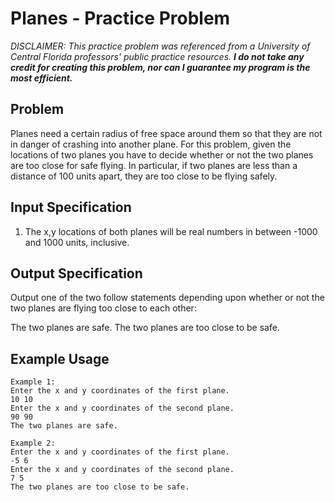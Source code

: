 # Planes - Practice Problem

*DISCLAIMER: This practice problem was referenced from a University of Central Florida professors' public practice resources. __I do not take any credit for creating this problem, nor can I guarantee my program is the most efficient.__*

## Problem 
Planes need a certain radius of free space around them so that they are not in danger of crashing into another plane. For this problem, given the locations of two planes you have to decide whether or not the two planes are too close for safe flying. In particular, if two planes are less than a distance of 100 units apart, they are too close to be flying safely.

## Input Specification
1. The x,y locations of both planes will be real numbers in between -1000 and 1000 units, inclusive.

## Output Specification
Output one of the two follow statements depending upon whether or not the two planes are flying too close to each other:

The two planes are safe.
The two planes are too close to be safe.

## Example Usage
```
Example 1:
Enter the x and y coordinates of the first plane.
10 10
Enter the x and y coordinates of the second plane.
90 90
The two planes are safe.
```

```
Example 2:
Enter the x and y coordinates of the first plane.
-5 6
Enter the x and y coordinates of the second plane.
7 5
The two planes are too close to be safe.
```